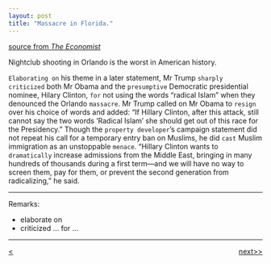 ```yaml
---
layout: post
title: "Massacre in Florida."
---
```


[source from <em>The Economist</em>][link]

Nightclub shooting in Orlando is the worst in American history.

`Elaborating on` his theme in a later statement, Mr Trump `sharply criticized` both Mr Obama and the `presumptive` Democratic presidential nominee, Hilary Clinton, `for` not using the words “radical Islam” when they denounced the Orlando `massacre`. Mr Trump called on Mr Obama to `resign` over his choice of words and added: “If Hillary Clinton, after this attack, still cannot say the two words ‘Radical Islam’ she should get out of this race for the Presidency.” Though the `property developer`’s campaign statement did not repeat his call for a temporary entry ban on Muslims, he did `cast` Muslim immigration as an unstoppable `menace`. “Hillary Clinton wants to `dramatically` increase admissions from the Middle East, bringing in many hundreds of thousands during a first term—and we will have no way to screen them, pay for them, or prevent the second generation from radicalizing,” he said.


********************************************
Remarks: 

* elaborate on
* criticized … for …


********************************************


<div style="position: relative;"><div><a href="http://ningtian.github.io/blogs/2016/05/30/ning-tian-launched"><<previous</a></div><div style="position: absolute; right: 0px; top: 0px;"><a href="http://ningtian.github.io/blogs/2016/06/02/ning-tian-launched">next>></a></div></div>



[link]: http://www.economist.com/blogs/democracyinamerica/2016/06/massacre-florida


